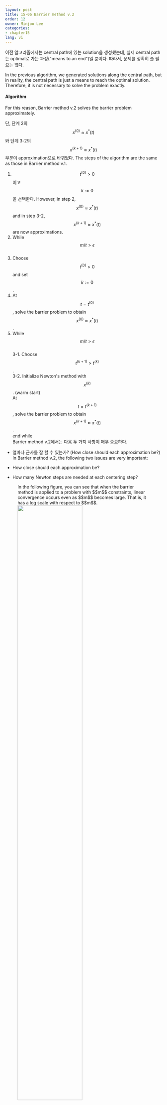 ```yaml
---
layout: post
title: 15-06 Barrier method v.2
order: 12
owner: Minjoo Lee
categories:
- chapter15
lang: vi
---
```

이전 알고리즘에서는 central path에 있는 solution을 생성했는데, 실제 central path는 optimal로 가는 과정("means to an end")일 뿐이다. 따라서, 문제를 정확히 풀 필요는 없다.

In the previous algorithm, we generated solutions along the central path, but in reality, the central path is just a means to reach the optimal solution. Therefore, it is not necessary to solve the problem exactly.

#### Algorithm
For this reason, Barrier method v.2 solves the barrier problem approximately.

단, 단계 2의  $$x^{(0)} \approx x^*(t)$$와 단계 3-2의 $$x^{(k+1)} \approx x^*(t)$$ 부분이 approximation으로 바뀌었다.
The steps of the algorithm are the same as those in Barrier method v.1.
1. $$t^{(0)} \gt 0$$이고 $$k := 0$$을 선택한다.
However, in step 2, $$x^{(0)} \approx x^*(t)$$ and in step 3-2, $$x^{(k+1)} \approx x^*(t)$$ are now approximations.
3. While $$m/t \gt \epsilon$$ <br>
1. Choose $$t^{(0)} > 0$$ and set $$k := 0$$.
2. At $$t = t^{(0)}$$, solve the barrier problem to obtain $$x^{(0)} \approx x^*(t)$$.
3. While $$m/t > \epsilon$$ <br>
  3-1. Choose $$t^{(k+1)} > t^{(k)}$$. <br>
  3-2. Initialize Newton's method with $$x^{(k)}$$. (warm start)<br>
        At $$t = t^{(k+1)}$$, solve the barrier problem to obtain $$x^{(k+1)} \approx x^*(t)$$.<br>
  end while<br>
Barrier method v.2에서는 다음 두 가지 사항이 매우 중요하다.<br>

* 얼마나 근사를 잘 할 수 있는가? (How close should each approximation be?)
In Barrier method v.2, the following two issues are very important:<br>

* How close should each approximation be?
* How many Newton steps are needed at each centering step?

<figure class="image" style="align: center;">
In the following figure, you can see that when the barrier method is applied to a problem with $$m$$ constraints, linear convergence occurs even as $$m$$ becomes large. That is, it has a log scale with respect to $$m$$.
 <img src="{{ site.baseurl }}/img/chapter_img/chapter15/15_barrier_methodv2_04.png" alt="" width="70%" height="70%">
 <figcaption style="text-align: center;">[Fig 1] m에 대해 newton iteration과 suboptimality gap 분석 [1]</figcaption>
</p>
</figure>


다르게 보면 ($$10^4$$인 초기 suboptimal gap (duality gap)을 줄이기 위해 필요한) newton step은 $$m$$에 대해 천천히 증가한다. 아래 그림을 보면 $$m$$이 크게 증하하더라도 각 centering step 별로 20~30 newton step 정도만 필요하다. 단, 한 newton step은 문제의 크기에 따라 크게 달라진다.

<figure class="image" style="align: center;">
<p align="center">
 <img src="{{ site.baseurl }}/img/chapter_img/chapter15/15_barrier_methodv2_05.png" alt="" width="70%" height="70%">
 <figcaption style="text-align: center;">[Fig 2] m의 증가와 newton iteration 수 분석 [1]</figcaption>
</p>
</figure>
